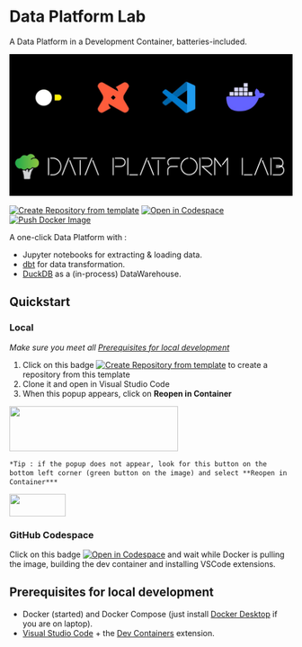 # Data Platform Lab
A Data Platform in a Development Container, batteries-included.

![Data Platform Lab](data_platform_lab.jpg)

[![Create Repository from template](https://img.shields.io/static/v1?label=GitHub&message=Create%20Repository&color=blue&logo=github)](https://github.com/brocolidata/dataplatform_lab/generate)
[![Open in Codespace](https://img.shields.io/static/v1?label=Codespace&message=Open&color=blue&logo=github)](https://github.com/codespaces/new?template_repository=brocolidata/dataplatform_lab)
[![Push Docker Image](https://github.com/brocolidata/dataplatform_lab/actions/workflows/docker-publish.yml/badge.svg?branch=main)](https://github.com/brocolidata/dataplatform_lab/actions/workflows/docker-publish.yml)


A one-click Data Platform with : 
- Jupyter notebooks for extracting & loading data.
- [dbt](https://www.getdbt.com) for data transformation.
- [DuckDB](https://duckdb.org) as a (in-process) DataWarehouse.

## Quickstart

### Local

*Make sure you meet all [Prerequisites for local development](#prerequisites-for-local-development)* 
1. Click on this badge [![Create Repository from template](https://img.shields.io/static/v1?label=GitHub&message=Create%20Repository&color=blue&logo=github)](https://github.com/brocolidata/dataplatform_lab/generate) to create a repository from this template
2. Clone it and open in Visual Studio Code
3. When this popup appears, click on **Reopen in Container** 
<img src="https://code.visualstudio.com/assets/docs/devcontainers/create-dev-container/dev-container-reopen-prompt.png" height=80, width=300 style="display: block; left-margin: 50"  />

    *Tip : if the popup does not appear, look for this button on the bottom left corner (green button on the image) and select **Reopen in Container*** 
<img src="https://code.visualstudio.com/assets/docs/devcontainers/containers/remote-dev-status-bar.png" height=40, width=100 style="display: block; left-margin: 50" />


### GitHub Codespace
Click on this badge [![Open in Codespace](https://img.shields.io/static/v1?label=Codespace&message=Open&color=blue&logo=github)](https://github.com/codespaces/new?template_repository=brocolidata/dataplatform_lab) and wait while Docker is pulling the image, building the dev container and installing VSCode extensions. 


## Prerequisites for local development
- Docker (started) and Docker Compose (just install [Docker Desktop](https://www.docker.com/products/docker-desktop/) if you are on laptop).
- [Visual Studio Code](https://code.visualstudio.com/) + the [Dev Containers](https://marketplace.visualstudio.com/items?itemName=ms-vscode-remote.remote-containers) extension.